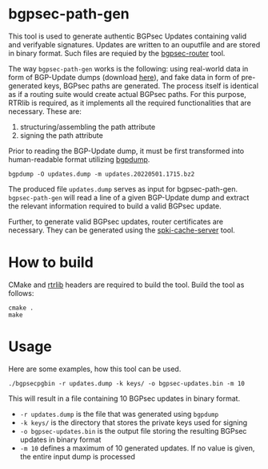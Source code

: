 # bgpsec-path-gen

This tool is used to generate authentic BGPsec Updates containing valid and verifyable signatures. Updates are written to an ouputfile and are stored in binary format. Such files are requied by the [bgpsec-router](https://github.com/colinbs/bgpsec-router) tool.

The way `bgpsec-path-gen` works is the following: using real-world data in form of BGP-Update dumps (download [here](http://archive.routeviews.org/)), and fake data in form of pre-generated keys, BGPsec paths are generated. The process itself is identical as if a routing suite would create actual BGPsec paths. For this purpose, RTRlib is required, as it implements all the required functionalities that are necessary. These are:

1. structuring/assembling the path attribute
2. signing the path attribute

Prior to reading the BGP-Update dump, it must be first transformed into human-readable format utilizing [bgpdump](http://www.ris.ripe.net/source/bgpdump/).

```
bgpdump -O updates.dump -m updates.20220501.1715.bz2
```

The produced file `updates.dump` serves as input for bgpsec-path-gen. `bgpsec-path-gen` will read a line of a given BGP-Update dump and extract the relevant information required to build a valid BGPsec update.

Further, to generate valid BGPsec updates, router certificates are necessary. They can be generated using the [spki-cache-server](https://github.com/colinbs/spki-cache-server) tool.

# How to build

CMake and [rtrlib](https://github.com/rtrlib/rtrlib) headers are required to build the tool. Build the tool as follows:

```
cmake .
make
```

# Usage

Here are some examples, how this tool can be used.

```
./bgpsecpgbin -r updates.dump -k keys/ -o bgpsec-updates.bin -m 10
```

This will result in a file containing 10 BGPsec updates in binary format.

* `-r updates.dump` is the file that was generated using `bgpdump`
* `-k keys/` is the directory that stores the private keys used for signing
* `-o bgpsec-updates.bin` is the output file storing the resulting BGPsec updates in binary format
* `-m 10` defines a maximum of 10 generated updates. If no value is given, the entire input dump is processed
